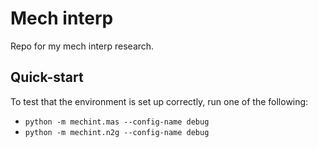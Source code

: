 # Mech interp
Repo for my mech interp research.

## Quick-start
To test that the environment is set up correctly, run one of the following:
 - `python -m mechint.mas --config-name debug`
 - `python -m mechint.n2g --config-name debug`
